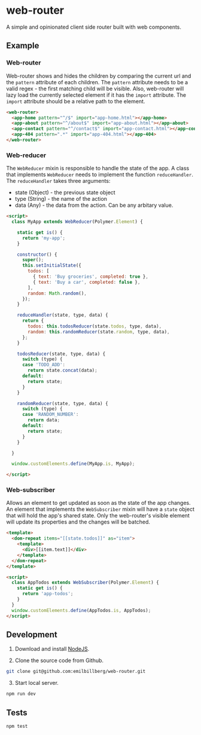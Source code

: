 # web-router
A simple and opinionated client side router built with web components.

## Example

### Web-router
Web-router shows and hides the children by comparing the current url and the `pattern` attribute of each children. The `pattern` attribute needs to be a valid regex - the first matching child will be visible. Also, web-router will lazy load the currently selected element if it has the `import` attribute. The `import` attribute should be a relative path to the element.

```html
<web-router>
  <app-home pattern="^/$" import="app-home.html"></app-home>
  <app-about pattern="^/about$" import="app-about.html"></app-about>
  <app-contact pattern="^/contact$" import="app-contact.html"></app-contact>
  <app-404 pattern=".*" import="app-404.html"></app-404>
</web-router>
```

### Web-reducer
The `WebReducer` mixin is responsible to handle the state of the app. A class that implements `WebReducer` needs to implement the function `reduceHandler`. The `reduceHandler` takes three arguments:
* state (Object) - the previous state object
* type (String) - the name of the action
* data (Any) - the data from the action. Can be any arbitary value.

```html
<script>
  class MyApp extends WebReducer(Polymer.Element) {

    static get is() {
      return 'my-app';
    }

    constructor() {
      super();
      this.setInitialState({
        todos: [
          { text: 'Buy groceries', completed: true },
          { text: 'Buy a car', completed: false },
        ],
        random: Math.random(),
      });
    }

    reduceHandler(state, type, data) {
      return {
        todos: this.todosReducer(state.todos, type, data),
        random: this.randomReducer(state.random, type, data),
      };
    }

    todosReducer(state, type, data) {
      switch (type) {
      case 'TODO_ADD':
        return state.concat(data);
      default:
        return state;
      }
    }

    randomReducer(state, type, data) {
      switch (type) {
      case 'RANDOM_NUMBER':
        return data;
      default:
        return state;
      }
    }

  }

  window.customElements.define(MyApp.is, MyApp);

</script>
```

### Web-subscriber
Allows an element to get updated as soon as the state of the app changes. An element that implements the `WebSubscriber` mixin will have a `state` object that will hold the app's shared state. Only the web-router's visible element will update its properties and the changes will be batched.

```html
<template>
  <dom-repeat items="[[state.todos]]" as="item">
    <template>
      <div>[[item.text]]</div>
    </template>
  </dom-repeat>
</template>

<script>
  class AppTodos extends WebSubscriber(Polymer.Element) {
    static get is() {
      return 'app-todos';
    }
  }
  window.customElements.define(AppTodos.is, AppTodos);
</script>
```

## Development
1. Download and install [NodeJS](https://nodejs.org).

2. Clone the source code from Github.

  ```sh
  git clone git@github.com:emilbillberg/web-router.git
  ```

3. Start local server.

  ```sh
  npm run dev
  ```

## Tests

  ```sh
  npm test
  ```
